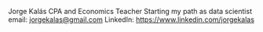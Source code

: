 Jorge Kalás
CPA and Economics Teacher
Starting my path as data scientist
email: jorgekalas@gmail.com
LinkedIn: https://www.linkedin.com/jorgekalas

